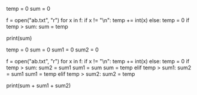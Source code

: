 temp = 0 
sum = 0

f = open("ab.txt", "r")
for x in f:
  if x != "\n":
    temp += int(x)
  else:
    temp = 0
  if temp > sum:
    sum = temp

print(sum)

temp = 0 
sum = 0
sum1 = 0
sum2 = 0

f = open("ab.txt", "r")
for x in f:
    if x != "\n":
        temp += int(x)
    else:
        temp = 0
    if temp > sum:
        sum2 = sum1 
        sum1 = sum
        sum = temp
    elif temp > sum1:
        sum2 = sum1
        sum1 = temp
    elif temp > sum2:
        sum2 = temp

print(sum + sum1 + sum2)


